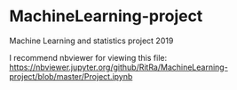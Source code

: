 # MachineLearning-project
Machine Learning and statistics project 2019

I recommend nbviewer for viewing this file:
https://nbviewer.jupyter.org/github/RitRa/MachineLearning-project/blob/master/Project.ipynb

